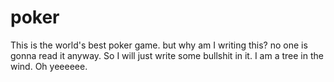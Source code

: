 # poker
This is the world's best poker game.
but why am I writing this?
no one is gonna read it anyway. So I will just write some bullshit in it.
I am a tree in the wind. Oh yeeeeee.
